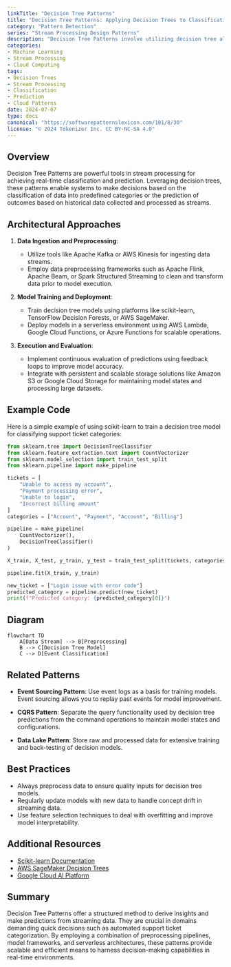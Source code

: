 ```yaml
---
linkTitle: "Decision Tree Patterns"
title: "Decision Tree Patterns: Applying Decision Trees to Classification and Prediction"
category: "Pattern Detection"
series: "Stream Processing Design Patterns"
description: "Decision Tree Patterns involve utilizing decision tree algorithms to classify, predict, and make data-driven decisions in stream processing. Such patterns can be applied to tasks like automated routing of support tickets by classifying them into relevant categories. This article explores the architectural approaches, paradigms, best practices, and related patterns associated with Decision Tree Patterns."
categories:
- Machine Learning
- Stream Processing
- Cloud Computing
tags:
- Decision Trees
- Stream Processing
- Classification
- Prediction
- Cloud Patterns
date: 2024-07-07
type: docs
canonical: "https://softwarepatternslexicon.com/101/8/30"
license: "© 2024 Tokenizer Inc. CC BY-NC-SA 4.0"
---
```


## Overview

Decision Tree Patterns are powerful tools in stream processing for achieving real-time classification and prediction. Leveraging decision trees, these patterns enable systems to make decisions based on the classification of data into predefined categories or the prediction of outcomes based on historical data collected and processed as streams.

## Architectural Approaches

1. **Data Ingestion and Preprocessing**:
   - Utilize tools like Apache Kafka or AWS Kinesis for ingesting data streams.
   - Employ data preprocessing frameworks such as Apache Flink, Apache Beam, or Spark Structured Streaming to clean and transform data prior to model execution.

2. **Model Training and Deployment**:
   - Train decision tree models using platforms like scikit-learn, TensorFlow Decision Forests, or AWS SageMaker.
   - Deploy models in a serverless environment using AWS Lambda, Google Cloud Functions, or Azure Functions for scalable operations.

3. **Execution and Evaluation**:
   - Implement continuous evaluation of predictions using feedback loops to improve model accuracy.
   - Integrate with persistent and scalable storage solutions like Amazon S3 or Google Cloud Storage for maintaining model states and processing large datasets.

## Example Code

Here is a simple example of using scikit-learn to train a decision tree model for classifying support ticket categories:

```python
from sklearn.tree import DecisionTreeClassifier
from sklearn.feature_extraction.text import CountVectorizer
from sklearn.model_selection import train_test_split
from sklearn.pipeline import make_pipeline

tickets = [
    "Unable to access my account",
    "Payment processing error",
    "Unable to login",
    "Incorrect billing amount"
]
categories = ["Account", "Payment", "Account", "Billing"]

pipeline = make_pipeline(
    CountVectorizer(),
    DecisionTreeClassifier()
)

X_train, X_test, y_train, y_test = train_test_split(tickets, categories, test_size=0.25)

pipeline.fit(X_train, y_train)

new_ticket = ["Login issue with error code"]
predicted_category = pipeline.predict(new_ticket)
print(f"Predicted category: {predicted_category[0]}")
```

## Diagram

```mermaid
flowchart TD
    A[Data Stream] --> B[Preprocessing]
    B --> C[Decision Tree Model]
    C --> D[Event Classification]
```

## Related Patterns

- **Event Sourcing Pattern**:
  Use event logs as a basis for training models. Event sourcing allows you to replay past events for model improvement.

- **CQRS Pattern**:
  Separate the query functionality used by decision tree predictions from the command operations to maintain model states and configurations.

- **Data Lake Pattern**:
  Store raw and processed data for extensive training and back-testing of decision models.

## Best Practices

- Always preprocess data to ensure quality inputs for decision tree models.
- Regularly update models with new data to handle concept drift in streaming data.
- Use feature selection techniques to deal with overfitting and improve model interpretability.

## Additional Resources

- [Scikit-learn Documentation](https://scikit-learn.org/stable/modules/tree.html)
- [AWS SageMaker Decision Trees](https://aws.amazon.com/sagemaker/)
- [Google Cloud AI Platform](https://cloud.google.com/ai-platform)

## Summary

Decision Tree Patterns offer a structured method to derive insights and make predictions from streaming data. They are crucial in domains demanding quick decisions such as automated support ticket categorization. By employing a combination of preprocessing pipelines, model frameworks, and serverless architectures, these patterns provide scalable and efficient means to harness decision-making capabilities in real-time environments.
